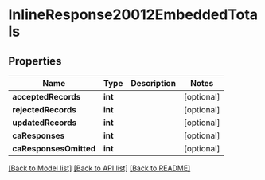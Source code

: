 # InlineResponse20012EmbeddedTotals

## Properties
Name | Type | Description | Notes
------------ | ------------- | ------------- | -------------
**acceptedRecords** | **int** |  | [optional] 
**rejectedRecords** | **int** |  | [optional] 
**updatedRecords** | **int** |  | [optional] 
**caResponses** | **int** |  | [optional] 
**caResponsesOmitted** | **int** |  | [optional] 

[[Back to Model list]](../README.md#documentation-for-models) [[Back to API list]](../README.md#documentation-for-api-endpoints) [[Back to README]](../README.md)


